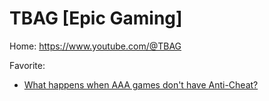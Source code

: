 # TBAG [Epic Gaming]
Home: https://www.youtube.com/@TBAG

Favorite:
- [What happens when AAA games don't have Anti-Cheat?](https://youtu.be/NsprTjVz-BU)


